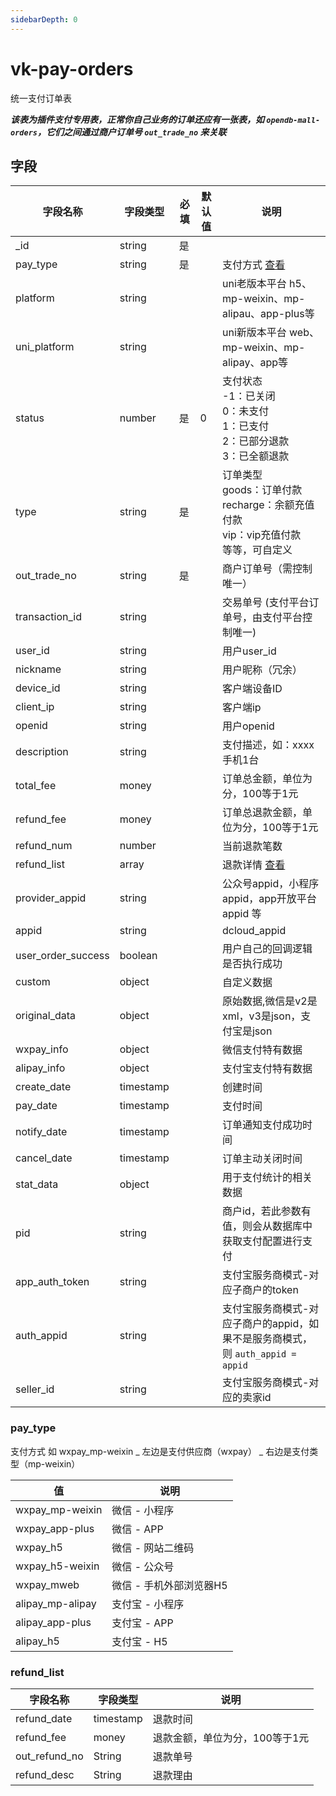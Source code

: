 ```yaml
---
sidebarDepth: 0
---
```


# vk-pay-orders

统一支付订单表

___该表为插件支付专用表，正常你自己业务的订单还应有一张表，如 `opendb-mall-orders`，它们之间通过商户订单号 `out_trade_no` 来关联___

## 字段

| 字段名称   | 字段类型       | 必填    | 默认值  | 说明 |
|------- |-----------|---------|-------|-------|
| _id    |  string   | 是  |   |  |
| pay_type   |  string   | 是  |   | 支付方式 [查看](#pay-type)  |
| platform    |  string   |   |   | uni老版本平台 h5、mp-weixin、mp-alipau、app-plus等 |
| uni_platform    |  string   |   |   | uni新版本平台 web、mp-weixin、mp-alipay、app等 |
| status    |  number   | 是  | 0  | 支付状态<br/> -1：已关闭 <br/>0：未支付 <br/>1：已支付 <br/>2：已部分退款 <br/>3：已全额退款 |
| type    |  string   | 是  |   | 订单类型 <br/>goods：订单付款 <br/>recharge：余额充值付款 <br/>vip：vip充值付款 <br/>等等，可自定义 |
| out_trade_no    |  string   | 是  |   | 商户订单号（需控制唯一） |
| transaction_id    |  string   |   |   | 交易单号 (支付平台订单号，由支付平台控制唯一) |
| user_id    |  string   |   |   | 用户user_id |
| nickname    |  string   |   |   | 用户昵称（冗余） |
| device_id    |  string   |   |   | 客户端设备ID |
| client_ip    |  string   |   |   | 客户端ip |
| openid    |  string   |   |   | 用户openid |
| description    |  string   |   |   | 支付描述，如：xxxx手机1台 |
| total_fee    |  money   |   |   | 订单总金额，单位为分，100等于1元 |
| refund_fee    |  money   |   |   | 订单总退款金额，单位为分，100等于1元 |
| refund_num    |  number   |   |   | 当前退款笔数 |
| refund_list    |  array   |   |   | 退款详情 [查看](#refund-list)   |
| provider_appid    |  string   |   |   | 公众号appid，小程序appid，app开放平台appid 等 |
| appid    |  string   |   |   | dcloud_appid |
| user_order_success    |  boolean   |   |   | 用户自己的回调逻辑是否执行成功 |
| custom    |  object   |   |   | 自定义数据 |
| original_data    |  object   |   |   | 原始数据,微信是v2是xml，v3是json，支付宝是json |
| wxpay_info    |  object   |   |   | 微信支付特有数据 |
| alipay_info    |  object   |   |   | 支付宝支付特有数据 |
| create_date    |  timestamp   |   |   | 创建时间 |
| pay_date    |  timestamp   |   |   | 支付时间 |
| notify_date    |  timestamp   |   |   | 订单通知支付成功时间 |
| cancel_date    |  timestamp   |   |   | 订单主动关闭时间 |
| stat_data    |  object   |   |   | 用于支付统计的相关数据 |
| pid    |  string   |   |   | 商户id，若此参数有值，则会从数据库中获取支付配置进行支付 |
| app_auth_token    |  string   |   |   | 支付宝服务商模式-对应子商户的token |
| auth_appid    |  string   |   |   | 支付宝服务商模式-对应子商户的appid，如果不是服务商模式，则 `auth_appid = appid` |
| seller_id    |  string   |   |   | 支付宝服务商模式-对应的卖家id |

### pay_type

支付方式  如  wxpay_mp-weixin _ 左边是支付供应商（wxpay） _ 右边是支付类型（mp-weixin）

|         值          |     说明       | 
|-------------------- |---------------|
| wxpay_mp-weixin     |  微信 - 小程序 |
| wxpay_app-plus      |  微信 - APP   |
| wxpay_h5            |   微信 - 网站二维码 |
| wxpay_h5-weixin     |   微信 - 公众号   |
| wxpay_mweb          |   微信 - 手机外部浏览器H5 |
| alipay_mp-alipay    |  支付宝 - 小程序 |
| alipay_app-plus     |  支付宝 - APP   |
| alipay_h5           |  支付宝 - H5    |

### refund_list


| 字段名称         | 字段类型    |    说明     |
|---------------- |------------|-------------|
| refund_date     |  timestamp | 退款时间 |
| refund_fee      |  money     | 退款金额，单位为分，100等于1元 |
| out_refund_no   |  String    | 退款单号 |
| refund_desc     |  String    | 退款理由 |